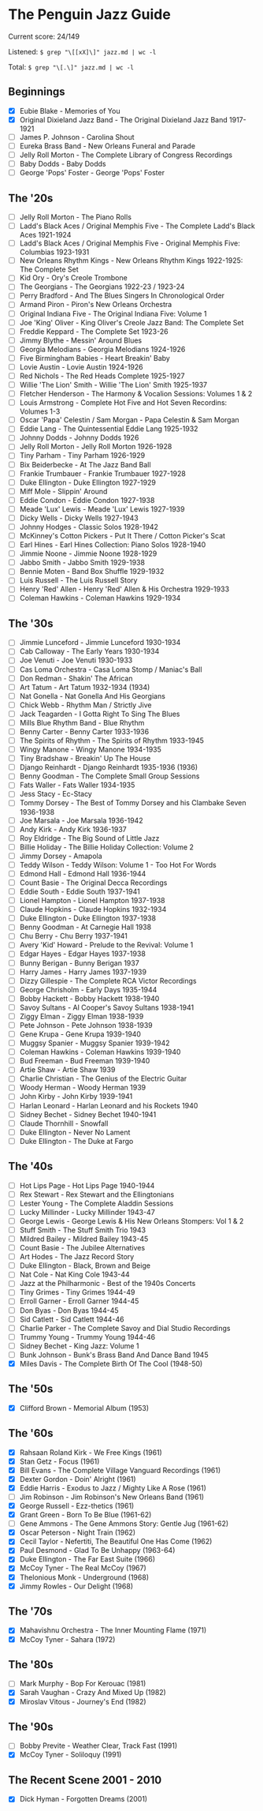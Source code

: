 # The Penguin Jazz Guide

Current score: 24/149

Listened: `$ grep "\[[xX]\]" jazz.md | wc -l`

Total: `$ grep "\[.\]" jazz.md | wc -l`

## Beginnings

- [X] Eubie Blake - Memories of You
- [X] Original Dixieland Jazz Band - The Original Dixieland Jazz Band 1917-1921
- [ ] James P. Johnson - Carolina Shout
- [ ] Eureka Brass Band - New Orleans Funeral and Parade
- [ ] Jelly Roll Morton - The Complete Library of Congress Recordings
- [ ] Baby Dodds - Baby Dodds
- [ ] George 'Pops' Foster - George 'Pops' Foster

## The '20s

- [ ] Jelly Roll Morton - The Piano Rolls
- [ ] Ladd's Black Aces / Original Memphis Five - The Complete Ladd's Black Aces 1921-1924
- [ ] Ladd's Black Aces / Original Memphis Five - Original Memphis Five: Columbias 1923-1931
- [ ] New Orleans Rhythm Kings - New Orleans Rhythm Kings 1922-1925: The Complete Set
- [ ] Kid Ory - Ory's Creole Trombone
- [ ] The Georgians - The Georgians 1922-23 / 1923-24
- [ ] Perry Bradford - And The Blues Singers In Chronological Order
- [ ] Armand Piron - Piron's New Orleans Orchestra
- [ ] Original Indiana Five - The Original Indiana Five: Volume 1
- [ ] Joe 'King' Oliver - King Oliver's Creole Jazz Band: The Complete Set
- [ ] Freddie Keppard - The Complete Set 1923-26
- [ ] Jimmy Blythe - Messin' Around Blues
- [ ] Georgia Melodians - Georgia Melodians 1924-1926
- [ ] Five Birmingham Babies - Heart Breakin' Baby
- [ ] Lovie Austin - Lovie Austin 1924-1926
- [ ] Red Nichols - The Red Heads Complete 1925-1927
- [ ] Willie 'The Lion' Smith - Willie 'The Lion' Smith 1925-1937
- [ ] Fletcher Henderson - The Harmony & Vocalion Sessions: Volumes 1 & 2
- [ ] Louis Armstrong - Complete Hot Five and Hot Seven Recordins: Volumes 1-3
- [ ] Oscar 'Papa' Celestin / Sam Morgan - Papa Celestin & Sam Morgan
- [ ] Eddie Lang - The Quintessential Eddie Lang 1925-1932
- [ ] Johnny Dodds - Johnny Dodds 1926
- [ ] Jelly Roll Morton - Jelly Roll Morton 1926-1928
- [ ] Tiny Parham - Tiny Parham 1926-1929
- [ ] Bix Beiderbecke - At The Jazz Band Ball
- [ ] Frankie Trumbauer - Frankie Trumbauer 1927-1928
- [ ] Duke Ellington - Duke Ellington 1927-1929
- [ ] Miff Mole - Slippin' Around
- [ ] Eddie Condon - Eddie Condon 1927-1938
- [ ] Meade 'Lux' Lewis - Meade 'Lux' Lewis 1927-1939
- [ ] Dicky Wells - Dicky Wells 1927-1943
- [ ] Johnny Hodges - Classic Solos 1928-1942
- [ ] McKinney's Cotton Pickers - Put It There / Cotton Picker's Scat
- [ ] Earl Hines - Earl Hines Collection: Piano Solos 1928-1940
- [ ] Jimmie Noone - Jimmie Noone 1928-1929
- [ ] Jabbo Smith - Jabbo Smith 1929-1938
- [ ] Bennie Moten - Band Box Shuffle 1929-1932
- [ ] Luis Russell - The Luis Russell Story
- [ ] Henry 'Red' Allen - Henry 'Red' Allen & His Orchestra 1929-1933
- [ ] Coleman Hawkins - Coleman Hawkins 1929-1934

## The '30s

- [ ] Jimmie Lunceford - Jimmie Lunceford 1930-1934
- [ ] Cab Calloway - The Early Years 1930-1934
- [ ] Joe Venuti - Joe Venuti 1930-1933
- [ ] Cas Loma Orchestra - Casa Loma Stomp / Maniac's Ball
- [ ] Don Redman - Shakin' The African
- [ ] Art Tatum - Art Tatum 1932-1934 (1934)
- [ ] Nat Gonella - Nat Gonella And His Georgians
- [ ] Chick Webb - Rhythm Man / Strictly Jive
- [ ] Jack Teagarden - I Gotta Right To Sing The Blues
- [ ] Mills Blue Rhythm Band - Blue Rhythm
- [ ] Benny Carter - Benny Carter 1933-1936
- [ ] The Spirits of Rhythm - The Spirits of Rhythm 1933-1945
- [ ] Wingy Manone - Wingy Manone 1934-1935
- [ ] Tiny Bradshaw - Breakin' Up The House
- [ ] Django Reinhardt - Django Reinhardt 1935-1936 (1936)
- [ ] Benny Goodman - The Complete Small Group Sessions
- [ ] Fats Waller - Fats Waller 1934-1935
- [ ] Jess Stacy - Ec-Stacy
- [ ] Tommy Dorsey - The Best of Tommy Dorsey and his Clambake Seven 1936-1938
- [ ] Joe Marsala - Joe Marsala 1936-1942
- [ ] Andy Kirk - Andy Kirk 1936-1937
- [ ] Roy Eldridge - The Big Sound of Little Jazz
- [ ] Billie Holiday - The Billie Holiday Collection: Volume 2
- [ ] Jimmy Dorsey - Amapola
- [ ] Teddy Wilson - Teddy Wilson: Volume 1 - Too Hot For Words
- [ ] Edmond Hall - Edmond Hall 1936-1944
- [ ] Count Basie - The Original Decca Recordings
- [ ] Eddie South - Eddie South 1937-1941
- [ ] Lionel Hampton - Lionel Hampton 1937-1938
- [ ] Claude Hopkins - Claude Hopkins 1932-1934
- [ ] Duke Ellington - Duke Ellington 1937-1938
- [ ] Benny Goodman - At Carnegie Hall 1938
- [ ] Chu Berry - Chu Berry 1937-1941
- [ ] Avery 'Kid' Howard - Prelude to the Revival: Volume 1
- [ ] Edgar Hayes - Edgar Hayes 1937-1938
- [ ] Bunny Berigan - Bunny Berigan 1937
- [ ] Harry James - Harry James 1937-1939
- [ ] Dizzy Gillespie - The Complete RCA Victor Recordings
- [ ] George Chrisholm - Early Days 1935-1944
- [ ] Bobby Hackett - Bobby Hackett 1938-1940
- [ ] Savoy Sultans - Al Cooper's Savoy Sultans 1938-1941
- [ ] Ziggy Elman - Ziggy Elman 1938-1939
- [ ] Pete Johnson - Pete Johnson 1938-1939
- [ ] Gene Krupa - Gene Krupa 1939-1940
- [ ] Muggsy Spanier - Muggsy Spanier 1939-1942
- [ ] Coleman Hawkins - Coleman Hawkins 1939-1940
- [ ] Bud Freeman - Bud Freeman 1939-1940
- [ ] Artie Shaw - Artie Shaw 1939
- [ ] Charlie Christian - The Genius of the Electric Guitar
- [ ] Woody Herman - Woody Herman 1939
- [ ] John Kirby - John Kirby 1939-1941
- [ ] Harlan Leonard - Harlan Leonard and his Rockets 1940
- [ ] Sidney Bechet - Sidney Bechet 1940-1941
- [ ] Claude Thornhill - Snowfall
- [ ] Duke Ellington - Never No Lament
- [ ] Duke Ellington - The Duke at Fargo

## The '40s

- [ ] Hot Lips Page - Hot Lips Page 1940-1944
- [ ] Rex Stewart - Rex Stewart and the Ellingtonians
- [ ] Lester Young - The Complete Aladdin Sessions
- [ ] Lucky Millinder - Lucky Millinder 1943-47
- [ ] George Lewis - George Lewis & His New Orleans Stompers: Vol 1 & 2
- [ ] Stuff Smith - The Stuff Smith Trio 1943
- [ ] Mildred Bailey - Mildred Bailey 1943-45
- [ ] Count Basie - The Jubilee Alternatives
- [ ] Art Hodes - The Jazz Record Story
- [ ] Duke Ellington - Black, Brown and Beige
- [ ] Nat Cole - Nat King Cole 1943-44
- [ ] Jazz at the Philharmonic - Best of the 1940s Concerts
- [ ] Tiny Grimes - Tiny Grimes 1944-49
- [ ] Erroll Garner - Erroll Garner 1944-45
- [ ] Don Byas - Don Byas 1944-45
- [ ] Sid Catlett - Sid Catlett 1944-46
- [ ] Charlie Parker - The Complete Savoy and Dial Studio Recordings
- [ ] Trummy Young - Trummy Young 1944-46
- [ ] Sidney Bechet - King Jazz: Volume 1
- [ ] Bunk Johnson - Bunk's Brass Band And Dance Band 1945
- [X] Miles Davis - The Complete Birth Of The Cool (1948-50)

## The '50s

- [X] Clifford Brown - Memorial Album (1953)

## The '60s

- [X] Rahsaan Roland Kirk - We Free Kings (1961)
- [X] Stan Getz - Focus (1961)
- [X] Bill Evans - The Complete Village Vanguard Recordings (1961)
- [X] Dexter Gordon - Doin' Alright (1961)
- [X] Eddie Harris - Exodus to Jazz / Mighty Like A Rose (1961)
- [ ] Jim Robinson - Jim Robinson's New Orleans Band (1961)
- [X] George Russell - Ezz-thetics (1961)
- [X] Grant Green - Born To Be Blue (1961-62)
- [ ] Gene Ammons - The Gene Ammons Story: Gentle Jug (1961-62)
- [X] Oscar Peterson - Night Train (1962)
- [X] Cecil Taylor - Nefertiti, The Beautiful One Has Come (1962)
- [X] Paul Desmond - Glad To Be Unhappy (1963-64)
- [X] Duke Ellington - The Far East Suite (1966)
- [X] McCoy Tyner - The Real McCoy (1967)
- [X] Thelonious Monk - Underground (1968)
- [X] Jimmy Rowles - Our Delight (1968)

## The '70s

- [X] Mahavishnu Orchestra - The Inner Mounting Flame (1971)
- [X] McCoy Tyner - Sahara (1972)

## The '80s

- [ ] Mark Murphy - Bop For Kerouac (1981)
- [X] Sarah Vaughan - Crazy And Mixed Up (1982)
- [X] Miroslav Vitous - Journey's End (1982)

## The '90s

- [ ] Bobby Previte - Weather Clear, Track Fast (1991)
- [X] McCoy Tyner - Soliloquy (1991)

## The Recent Scene 2001 - 2010

- [X] Dick Hyman - Forgotten Dreams (2001)
